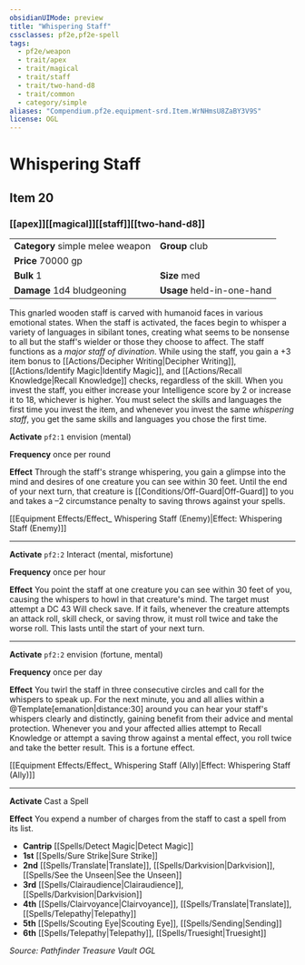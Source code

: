 ```yaml
---
obsidianUIMode: preview
title: "Whispering Staff"
cssclasses: pf2e,pf2e-spell
tags:
  - pf2e/weapon
  - trait/apex
  - trait/magical
  - trait/staff
  - trait/two-hand-d8
  - trait/common
  - category/simple
aliases: "Compendium.pf2e.equipment-srd.Item.WrNHmsU8ZaBY3V9S"
license: OGL
---
```

# Whispering Staff
## Item 20
### [[apex]][[magical]][[staff]][[two-hand-d8]]

|  |  |
| -- | -- |
| **Category** simple melee weapon | **Group** club |
| **Price** 70000 gp |  |
| **Bulk** 1 | **Size** med |
| **Damage** 1d4 bludgeoning  | **Usage** held-in-one-hand |



This gnarled wooden staff is carved with humanoid faces in various emotional states. When the staff is activated, the faces begin to whisper a variety of languages in sibilant tones, creating what seems to be nonsense to all but the staff's wielder or those they choose to affect. The staff functions as a _major staff of divination_. While using the staff, you gain a +3 item bonus to [[Actions/Decipher Writing|Decipher Writing]], [[Actions/Identify Magic|Identify Magic]], and [[Actions/Recall Knowledge|Recall Knowledge]] checks, regardless of the skill. When you invest the staff, you either increase your Intelligence score by 2 or increase it to 18, whichever is higher. You must select the skills and languages the first time you invest the item, and whenever you invest the same _whispering staff_, you get the same skills and languages you chose the first time.

**Activate** `pf2:1` envision (mental)

**Frequency** once per round

**Effect** Through the staff's strange whispering, you gain a glimpse into the mind and desires of one creature you can see within 30 feet. Until the end of your next turn, that creature is [[Conditions/Off-Guard|Off-Guard]] to you and takes a –2 circumstance penalty to saving throws against your spells.

[[Equipment Effects/Effect_ Whispering Staff (Enemy)|Effect: Whispering Staff (Enemy)]]

* * *

**Activate** `pf2:2` Interact (mental, misfortune)

**Frequency** once per hour

**Effect** You point the staff at one creature you can see within 30 feet of you, causing the whispers to howl in that creature's mind. The target must attempt a DC 43 Will check save. If it fails, whenever the creature attempts an attack roll, skill check, or saving throw, it must roll twice and take the worse roll. This lasts until the start of your next turn.

* * *

**Activate** `pf2:2` envision (fortune, mental)

**Frequency** once per day

**Effect** You twirl the staff in three consecutive circles and call for the whispers to speak up. For the next minute, you and all allies within a @Template\[emanation|distance:30\] around you can hear your staff's whispers clearly and distinctly, gaining benefit from their advice and mental protection. Whenever you and your affected allies attempt to Recall Knowledge or attempt a saving throw against a mental effect, you roll twice and take the better result. This is a fortune effect.

[[Equipment Effects/Effect_ Whispering Staff (Ally)|Effect: Whispering Staff (Ally)]]

* * *

**Activate** Cast a Spell

**Effect** You expend a number of charges from the staff to cast a spell from its list.

*   **Cantrip** [[Spells/Detect Magic|Detect Magic]]
*   **1st** [[Spells/Sure Strike|Sure Strike]]
*   **2nd** [[Spells/Translate|Translate]], [[Spells/Darkvision|Darkvision]], [[Spells/See the Unseen|See the Unseen]]
*   **3rd** [[Spells/Clairaudience|Clairaudience]], [[Spells/Darkvision|Darkvision]]
*   **4th** [[Spells/Clairvoyance|Clairvoyance]], [[Spells/Translate|Translate]], [[Spells/Telepathy|Telepathy]]
*   **5th** [[Spells/Scouting Eye|Scouting Eye]], [[Spells/Sending|Sending]]
*   **6th** [[Spells/Telepathy|Telepathy]], [[Spells/Truesight|Truesight]]

*Source: Pathfinder Treasure Vault*
*OGL*